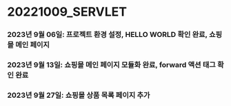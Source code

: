 # 20221009_SERVLET
### 2023년 9월 06일: 프로젝트 환경 설정, HELLO WORLD 확인 완료, 쇼핑몰 메인 페이지
### 2023년 9월 13일: 쇼핑몰 메인 페이지 모듈화 완료, forward 액션 태그 확인 완료
### 2023년 9월 27일: 쇼핑몰 상품 목록 페이지 추가
